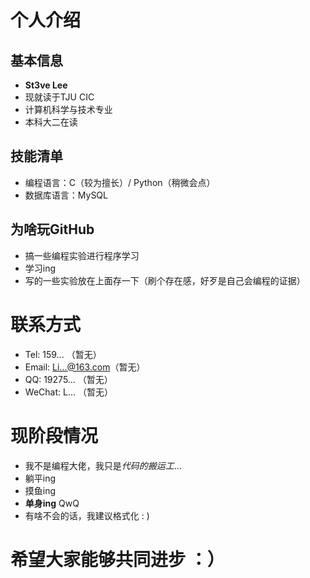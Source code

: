 # 个人介绍
## 基本信息
- **St3ve Lee**
- 现就读于TJU CIC
- 计算机科学与技术专业
- 本科大二在读
## 技能清单
- 编程语言：C（较为擅长）/ Python（稍微会点）
- 数据库语言：MySQL
## 为啥玩GitHub
- 搞一些编程实验进行程序学习
- 学习ing
- 写的一些实验放在上面存一下（刷个存在感，好歹是自己会编程的证据）

# 联系方式
- Tel: 159... （暂无）
- Email: Li...@163.com（暂无）
- QQ: 19275... （暂无）
- WeChat: L... （暂无）

# 现阶段情况
- 我不是编程大佬，我只是*代码的搬运工*...
- 躺平ing
- 摸鱼ing
- **单身ing** QwQ
- 有啥不会的话，我建议格式化 : )

# **希望大家能够共同进步** ：）


<!---
Lrz266OuO/Lrz266OuO is a ✨ special ✨ repository because its `README.md` (this file) appears on your GitHub profile.
You can click the Preview link to take a look at your changes.
--->
